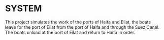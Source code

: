 # SYSTEM
This project simulates the work of the ports of Haifa and Eilat, the boats leave for the port of Eilat from the port of Haifa and through the Suez Canal.
The boats unload at the port of Eilat and return to Haifa in order.
